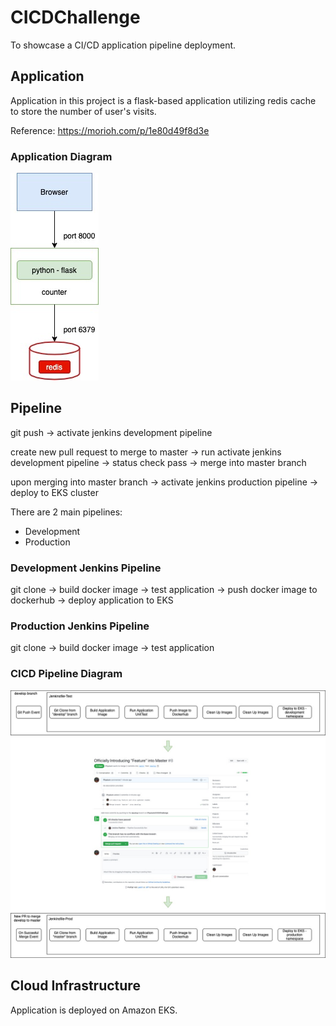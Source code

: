 # CICDChallenge
To showcase a CI/CD application pipeline deployment.

## Application

Application in this project is a flask-based application utilizing redis cache to store the number of user's visits.

Reference: https://morioh.com/p/1e80d49f8d3e

### Application Diagram
![Application Diagram](ApplicationDiagram.jpg)

## Pipeline
git push -> activate jenkins development pipeline

create new pull request to merge to master -> run activate jenkins development pipeline -> status check pass -> merge into master branch

upon merging into master branch -> activate jenkins production pipeline -> deploy to EKS cluster

There are 2 main pipelines:
* Development
* Production

### Development Jenkins Pipeline
git clone -> build docker image -> test application -> push docker image to dockerhub -> deploy application to EKS
### Production Jenkins Pipeline
git clone -> build docker image -> test application

### CICD Pipeline Diagram
![CICD Pipeline Plan](CICDPipelinePlan.jpg)

## Cloud Infrastructure
Application is deployed on Amazon EKS.
